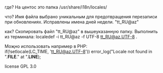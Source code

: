 где? На центос это папка /usr/share/i18n/locales/

что? Имя файла выбрано уникальным для предотвращения перезаписи при обновлениях. Исправлены имена дней недели. "tt_RU@az"

как? Скопировать файл "tt_RU@az" в вышеуказанную папку. Выполнить из терминала: localedef -i tt_RU@az -f UTF-8 tt_RU@az.UTF-8 .


Моҗно использовать например в PHP:     
if(!setlocale(LC_TIME, 'tt_RU@az.UTF-8')) error_log("Locale not found in ".__FILE__." at ".__LINE__);


license GPL 3.0
